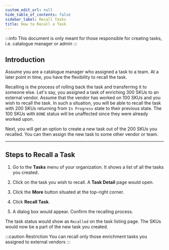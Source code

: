 ```yaml
---
custom_edit_url: null
hide_table_of_contents: false
sidebar_label: Recall Tasks
title: How to Recall a Task
---
```


:::info
This document is only meant for those responsible for creating tasks, i.e. catalogue manager or admin
:::

## Introduction

Assume you are a catalogue manager who assigned a task to a team. At a later point in time, you have the flexibility to recall the task. 

Recalling is the process of rolling back the task and transferring it to someone else. Let's say, you assigned a task of enriching 300 SKUs to an external vendor. Assume that the vendor has worked on 100 SKUs and you wish to recall the task. In such a situation, you will be able to recall the task with 200 SKUs returning from `In Progress` state to their previous state. The 100 SKUs with `DONE` status will be unaffected since they were already worked upon. 

Next, you will get an option to create a new task out of the 200 SKUs you recalled. You can then assign the new task to some other vendor or team.

---

## Steps to Recall a Task

1. Go to the **Tasks** menu of your organization. It shows a list of all the tasks you created.

2. Click on the task you wish to recall. A **Task Detail** page would open.

3. Click the **More** button situated at the top-right corner.

4. Click **Recall Task**.

5. A dialog box would appear. Confirm the recalling process.

The task status would show as `Recalled` on the task listing page. The SKUs would now be a part of the new task you created.

:::caution Restriction
You can recall only those enrichment tasks you assigned to external vendors
:::
